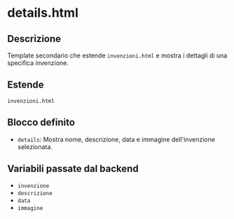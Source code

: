 # details.html

## Descrizione
Template secondario che estende `invenzioni.html` e mostra i dettagli di una specifica invenzione.

## Estende
`invenzioni.html`

## Blocco definito
- `details`: Mostra nome, descrizione, data e immagine dell'invenzione selezionata.

## Variabili passate dal backend
- `invenzione`
- `descrizione`
- `data`
- `immagine`
